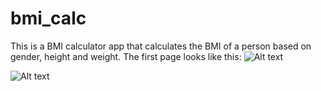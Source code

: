 # bmi_calc

This is a BMI calculator app that calculates the BMI of a person based on gender, height and weight. The first page looks like this:
![Alt text](bmi_calc/readme_images/Screen1.png?raw=true "BMI input page")

![Alt text](bmi_calc/readme_images/Screen2.png?raw=true "BMI input page")